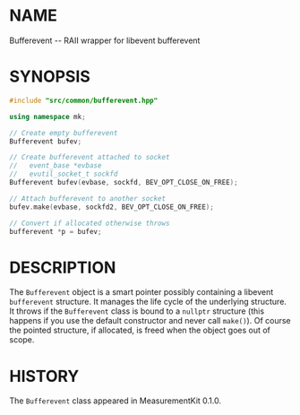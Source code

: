 # NAME
Bufferevent -- RAII wrapper for libevent bufferevent

# SYNOPSIS
```C++
#include "src/common/bufferevent.hpp"

using namespace mk;

// Create empty bufferevent
Bufferevent bufev;

// Create bufferevent attached to socket
//   event_base *evbase
//   evutil_socket_t sockfd
Bufferevent bufev(evbase, sockfd, BEV_OPT_CLOSE_ON_FREE);

// Attach bufferevent to another socket
bufev.make(evbase, sockfd2, BEV_OPT_CLOSE_ON_FREE);

// Convert if allocated otherwise throws
bufferevent *p = bufev;
```

# DESCRIPTION

The `Bufferevent` object is a smart pointer possibly containing a
libevent `bufferevent` structure. It manages the life cycle of the
underlying structure. It throws if the `Bufferevent` class is bound
to a `nullptr` structure (this happens if you use the default
constructor and never call `make()`). Of course the pointed structure,
if allocated, is freed when the object goes out of scope.

# HISTORY

The `Bufferevent` class appeared in MeasurementKit 0.1.0.
